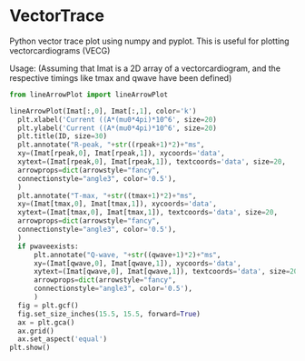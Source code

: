 # VectorTrace
Python vector trace plot using numpy and pyplot. This is useful for plotting vectorcardiograms (VECG)

Usage: 
(Assuming that Imat is a 2D array of a vectorcardiogram, and the respective timings like tmax and qwave have been defined)
  ```python
  from lineArrowPlot import lineArrowPlot
  
  lineArrowPlot(Imat[:,0], Imat[:,1], color='k')
	plt.xlabel('Current ((A*(mu0*4pi)*10^6', size=20)
	plt.ylabel('Current ((A*(mu0*4pi)*10^6', size=20)
	plt.title(ID, size=30)
	plt.annotate("R-peak, "+str((rpeak+1)*2)+"ms",
	xy=(Imat[rpeak,0], Imat[rpeak,1]), xycoords='data',
	xytext=(Imat[rpeak,0], Imat[rpeak,1]), textcoords='data', size=20,
	arrowprops=dict(arrowstyle="fancy",
	connectionstyle="angle3", color='0.5'),
	)
	plt.annotate("T-max, "+str((tmax+1)*2)+"ms",
	xy=(Imat[tmax,0], Imat[tmax,1]), xycoords='data',
	xytext=(Imat[tmax,0], Imat[tmax,1]), textcoords='data', size=20,
	arrowprops=dict(arrowstyle="fancy",
	connectionstyle="angle3", color='0.5'),
	)
	if pwaveexists:
		plt.annotate("Q-wave, "+str((qwave+1)*2)+"ms",
		xy=(Imat[qwave,0], Imat[qwave,1]), xycoords='data',
		xytext=(Imat[qwave,0], Imat[qwave,1]), textcoords='data', size=20,
		arrowprops=dict(arrowstyle="fancy",
		connectionstyle="angle3", color='0.5'),
		)
	fig = plt.gcf()
	fig.set_size_inches(15.5, 15.5, forward=True)
	ax = plt.gca()
	ax.grid()
	ax.set_aspect('equal')
  plt.show()
  ```
